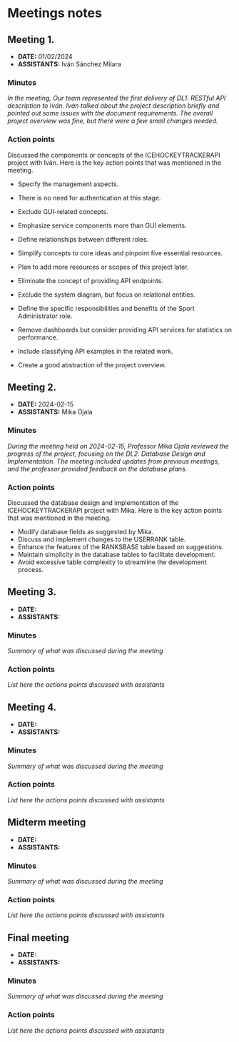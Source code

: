 # Meetings notes

## Meeting 1.
* **DATE:** 01/02/2024
* **ASSISTANTS:** Iván Sánchez Milara

### Minutes
*In the meeting, Our team represented the first delivery of DL1. RESTful API description to Iván. Iván talked about the project description briefly and pointed out some issues with the document requirements. The overall project overview was fine, but there were a few small changes needed.*

### Action points
Discussed the components or concepts of the ICEHOCKEYTRACKERAPI project with Iván. Here is the key action points that was mentioned in the meeting.

* Specify the management aspects.

* There is no need for authentication at this stage.

* Exclude GUI-related concepts.

* Emphasize service components more than GUI elements.

* Define relationships between different roles.

* Simplify concepts to core ideas and pinpoint five essential resources.

* Plan to add more resources or scopes of this project later.

* Eliminate the concept of providing API endpoints.

* Exclude the system diagram, but focus on relational entities.

* Define the specific responsibilities and benefits of the Sport Administrator role.

* Remove dashboards but consider providing API services for statistics on performance.

* Include classifying API examples in the related work.

* Create a good abstraction of the project overview.


## Meeting 2.
* **DATE:** 2024-02-15
* **ASSISTANTS:** Mika Ojala

### Minutes
*During the meeting held on 2024-02-15, Professor Mika Ojala reviewed the progress of the project, focusing on the DL2. Database Design and Implementation. The meeting included updates from previous meetings, and the professor provided feedback on the database plans.*

### Action points
Discussed the database design and implementation of the ICEHOCKEYTRACKERAPI project with Mika. Here is the key action points that was mentioned in the meeting.
* Modify database fields as suggested by Mika.
* Discuss and implement changes to the USERRANK table.
* Enhance the features of the RANKSBASE table based on suggestions.
* Maintain simplicity in the database tables to facilitate development.
* Avoid excessive table complexity to streamline the development process.




## Meeting 3.
* **DATE:**
* **ASSISTANTS:**

### Minutes
*Summary of what was discussed during the meeting*

### Action points
*List here the actions points discussed with assistants*




## Meeting 4.
* **DATE:**
* **ASSISTANTS:**

### Minutes
*Summary of what was discussed during the meeting*

### Action points
*List here the actions points discussed with assistants*




## Midterm meeting
* **DATE:**
* **ASSISTANTS:**

### Minutes
*Summary of what was discussed during the meeting*

### Action points
*List here the actions points discussed with assistants*




## Final meeting
* **DATE:**
* **ASSISTANTS:**

### Minutes
*Summary of what was discussed during the meeting*

### Action points
*List here the actions points discussed with assistants*




